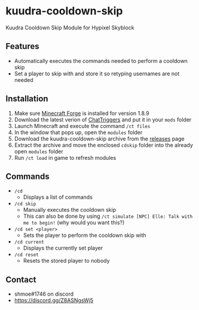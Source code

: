 # kuudra-cooldown-skip
Kuudra Cooldown Skip Module for Hypixel Skyblock

## Features
- Automatically executes the commands needed to perform a cooldown skip
- Set a player to skip with and store it so retyping usernames are not needed

## Installation
1. Make sure [Minecraft Forge](https://files.minecraftforge.net/net/minecraftforge/forge/index_1.8.9.html) is installed for version 1.8.9
2. Download the latest verion of [ChatTriggers](https://www.chattriggers.com/#download) and put it in your `mods` folder
3. Launch Minecraft and execute the command `/ct files`
4. In the window that pops up, open the `modules` folder
5. Download the kuudra-cooldown-skip archive from the [releases](https://github.com/shmoe6/kuudra-cooldown-skip/releases) page
6. Extract the archive and move the enclosed `cdskip` folder into the already open `modules` folder
7. Run `/ct load` in game to refresh modules

## Commands
- `/cd`
  - Displays a list of commands
- `/cd skip`
  - Manually executes the cooldown skip
  - This can also be done by using `/ct simulate [NPC] Elle: Talk with me to begin!` (why would you want this?)
- `/cd set <player>`
  - Sets the player to perform the cooldown skip with
- `/cd current`
  - Displays the currently set player
- `/cd reset`
  - Resets the stored player to nobody

## Contact
- shmoe#1746 on discord
- https://discord.gg/Z8ASNgsWj5
